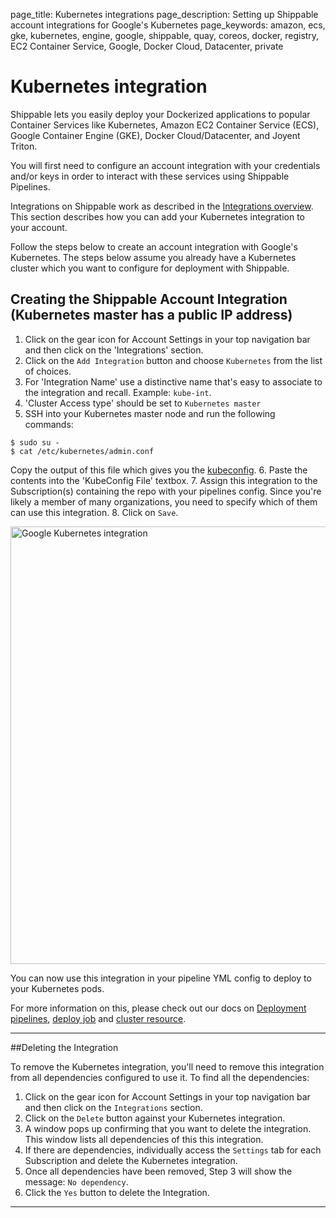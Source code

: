 page_title: Kubernetes integrations
page_description: Setting up Shippable account integrations for Google's Kubernetes
page_keywords: amazon, ecs, gke, kubernetes, engine, google, shippable, quay, coreos, docker, registry, EC2 Container Service, Google, Docker Cloud, Datacenter, private

# Kubernetes integration

Shippable lets you easily deploy your Dockerized applications to popular Container Services like Kubernetes, Amazon EC2 Container Service (ECS), Google Container Engine (GKE), Docker Cloud/Datacenter, and Joyent Triton.

You will first need to configure an account integration with your credentials and/or keys in order to interact with these services using Shippable Pipelines.

Integrations on Shippable work as described in the [Integrations overview](../overview/). This section describes how you can add your Kubernetes integration to your account.

Follow the steps below to create an account integration with Google's Kubernetes. The steps below assume you already have a Kubernetes cluster which you want to configure for deployment with Shippable.

<a name="createAccountInt"></a>
## Creating the Shippable Account Integration (Kubernetes master has a public IP address)

1. Click on the gear icon for Account Settings in your top navigation bar and then click on the 'Integrations' section.
2. Click on the `Add Integration` button and choose `Kubernetes` from the list of choices.
3. For 'Integration Name' use a distinctive name that's easy to associate to the integration and recall. Example: `kube-int`.
4. 'Cluster Access type' should be set to `Kubernetes master`
5. SSH into your Kubernetes master node and run the following commands:

```
$ sudo su -
$ cat /etc/kubernetes/admin.conf
```
Copy the output of this file which gives you the [kubeconfig](https://kubernetes.io/docs/user-guide/kubeconfig-file/).
6. Paste the contents into the 'KubeConfig File' textbox.
7. Assign this integration to the Subscription(s) containing the repo with your pipelines config. Since you're likely a member of many organizations, you need to specify which of them can use this integration.
8. Click on `Save`.

<img src="/ci/images/integrations/containerServices/kubernetes/kubernetes-integration.png" alt="Google Kubernetes integration" style="width:700px;"/>

You can now use this integration in your pipeline YML config to deploy to your Kubernetes pods.

For more information on this, please check out our docs on [Deployment pipelines](/pipelines/overview/), [deploy job](/pipelines/jobs/deploy/) and [cluster resource](/pipelines/resources/cluster/).

---

##Deleting the Integration

To remove the Kubernetes integration, you'll need to remove this integration from all dependencies configured to use it. To find all the dependencies:

1. Click on the gear icon for Account Settings in your top navigation bar and then click on the `Integrations` section.
2. Click on the `Delete` button against your Kubernetes integration.
3. A window pops up confirming that you want to delete the integration. This window lists all dependencies of this this integration.
4. If there are dependencies, individually access the `Settings` tab for each Subscription and delete the Kubernetes integration.
5. Once all dependencies have been removed, Step 3 will show the message: `No dependency`.
6. Click the `Yes` button to delete the Integration.

--------
